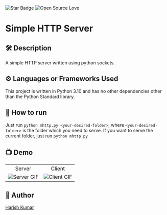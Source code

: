 <!--Please do not remove this part-->
![Star Badge](https://img.shields.io/static/v1?label=%F0%9F%8C%9F&message=If%20Useful&style=style=flat&color=BC4E99)
![Open Source Love](https://badges.frapsoft.com/os/v1/open-source.svg?v=103)

# Simple HTTP Server

## 🛠️ Description
A simple HTTP server written using python sockets.

## ⚙️ Languages or Frameworks Used
This project is written in Python 3.10 and has no other dependencies other than the Python Standard library.

## 🌟 How to run
Just run `python mhttp.py <your-desired-folder>`, where `<your-desired-folder>` is the folder which you need to serve. If you want to serve the current folder, just run `python mhttp.py`

## 📺 Demo
<table>
  <tr>
    <td align="center">Server</td>
    <td align="center">Client</td>
  </tr>
  <tr>
    <td><img src="server.gif" alt="Server GIF"></td>
    <td><img src="client.gif" alt="Client GIF"></td>
  </tr>
</table>

## 🤖 Author
[Harish Kumar](https://github.com/harishtpj)
